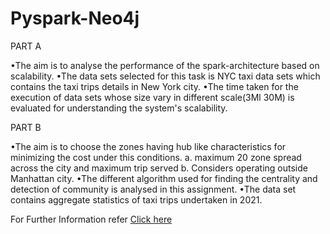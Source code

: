 # Pyspark-Neo4j
 PART A

•The aim is to analyse the performance of the spark-architecture based on scalability.
•The data sets selected for this task is NYC taxi data sets which contains the taxi trips details in New York city.
•The time taken for the execution of data sets whose size vary in different scale(3M­l 30M) is evaluated for understanding the system's 
 scalability.

PART B

•The aim is to choose the zones having hub like characteristics for minimizing the cost under this conditions.
a.	maximum 20 zone spread across the city and maximum trip served
b.	Considers operating outside Manhattan city.
•The different algorithm used for finding the centrality and detection of community is analysed in this assignment.
•The data set contains aggregate statistics of taxi trips undertaken in 2021.

For Further Information refer 
[Click here](https://github.com/raj-akhil/Pyspark-Neo4j/blob/main/c1040918-presentation-video.pdf)
